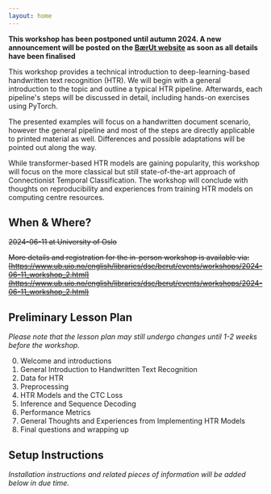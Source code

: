 ```yaml
---
layout: home
---
```


**This workshop has been postponed until autumn 2024. A new announcement will be posted on the [BærUt website](https://www.ub.uio.no/english/libraries/dsc/berut/) as soon as all details have been finalised**


This workshop provides a technical introduction to deep-learning-based handwritten text recognition (HTR). We will begin with a general introduction to the topic and outline a typical HTR pipeline. Afterwards, each pipeline's steps will be discussed in detail, including hands-on exercises using PyTorch.

The presented examples will focus on a handwritten document scenario, however the general pipeline and most of the steps are directly applicable to printed material as well. Differences and possible adaptations will be pointed out along the way.

While transformer-based HTR models are gaining popularity, this workshop will focus on the more classical but still state-of-the-art approach of Connectionist Temporal Classification. The workshop will conclude with thoughts on reproducibility and experiences from training HTR models on computing centre resources.
## When & Where? 

~~2024-06-11 at University of Oslo~~

~~More details and registration for the in-person workshop is available via: [https://www.ub.uio.no/english/libraries/dsc/berut/events/workshops/2024-06-11_workshop_2.html](https://www.ub.uio.no/english/libraries/dsc/berut/events/workshops/2024-06-11_workshop_2.html)~~


## Preliminary Lesson Plan
_Please note that the lesson plan may still undergo changes until 1-2 weeks before the workshop._

0. Welcome and introductions
1. General Introduction to Handwritten Text Recognition
2. Data for HTR
3. Preprocessing
4. HTR Models and the CTC Loss
5. Inference and Sequence Decoding
6. Performance Metrics
7. General Thoughts and Experiences from Implementing HTR Models
8. Final questions and wrapping up


## Setup Instructions
_Installation instructions and related pieces of information will be added below in due time._
